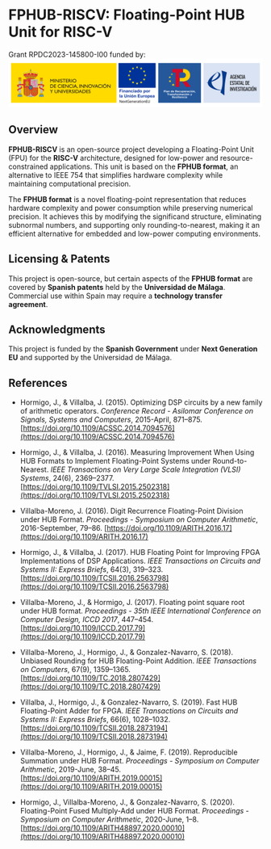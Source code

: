  # FPHUB-RISCV: Floating-Point HUB Unit for RISC-V

Grant  RPDC2023-145800-I00 funded by:
![Logos of the Spanish Government, European Union NextGenerationEU, Spanish Recovery and Resilience Plans, and Spanish State Research Agency.](res/MICIU+NextG+PRTR+AEI.svg "Logos")

## Overview

**FPHUB-RISCV** is an open-source project developing a Floating-Point Unit (FPU) for the **RISC-V** architecture, designed for low-power and resource-constrained applications. This unit is based on the **FPHUB format**, an alternative to IEEE 754 that simplifies hardware complexity while maintaining computational precision.

The **FPHUB format** is a novel floating-point representation that reduces hardware complexity and power consumption while preserving numerical precision. It achieves this by modifying the significand structure, eliminating subnormal numbers, and supporting only rounding-to-nearest, making it an efficient alternative for embedded and low-power computing environments.

## Licensing & Patents

This project is open-source, but certain aspects of the **FPHUB format** are covered by **Spanish patents** held by the **Universidad de Málaga**. Commercial use within Spain may require a **technology transfer agreement**.

## Acknowledgments

This project is funded by the **Spanish Government** under **Next Generation EU** and supported by the Universidad de Málaga.

## References

- Hormigo, J., & Villalba, J. (2015). Optimizing DSP circuits by a new family of arithmetic operators. *Conference Record - Asilomar Conference on Signals, Systems and Computers*, 2015-April, 871–875. [https://doi.org/10.1109/ACSSC.2014.7094576](https://doi.org/10.1109/ACSSC.2014.7094576)

- Hormigo, J., & Villalba, J. (2016). Measuring Improvement When Using HUB Formats to Implement Floating-Point Systems under Round-to-Nearest. *IEEE Transactions on Very Large Scale Integration (VLSI) Systems*, 24(6), 2369–2377. [https://doi.org/10.1109/TVLSI.2015.2502318](https://doi.org/10.1109/TVLSI.2015.2502318)

- Villalba-Moreno, J. (2016). Digit Recurrence Floating-Point Division under HUB Format. *Proceedings - Symposium on Computer Arithmetic*, 2016-September, 79–86. [https://doi.org/10.1109/ARITH.2016.17](https://doi.org/10.1109/ARITH.2016.17)

- Hormigo, J., & Villalba, J. (2017). HUB Floating Point for Improving FPGA Implementations of DSP Applications. *IEEE Transactions on Circuits and Systems II: Express Briefs*, 64(3), 319–323. [https://doi.org/10.1109/TCSII.2016.2563798](https://doi.org/10.1109/TCSII.2016.2563798)

- Villalba-Moreno, J., & Hormigo, J. (2017). Floating point square root under HUB format. *Proceedings - 35th IEEE International Conference on Computer Design, ICCD 2017*, 447–454. [https://doi.org/10.1109/ICCD.2017.79](https://doi.org/10.1109/ICCD.2017.79)

- Villalba-Moreno, J., Hormigo, J., & Gonzalez-Navarro, S. (2018). Unbiased Rounding for HUB Floating-Point Addition. *IEEE Transactions on Computers*, 67(9), 1359–1365. [https://doi.org/10.1109/TC.2018.2807429](https://doi.org/10.1109/TC.2018.2807429)

- Villalba, J., Hormigo, J., & Gonzalez-Navarro, S. (2019). Fast HUB Floating-Point Adder for FPGA. *IEEE Transactions on Circuits and Systems II: Express Briefs*, 66(6), 1028–1032. [https://doi.org/10.1109/TCSII.2018.2873194](https://doi.org/10.1109/TCSII.2018.2873194)

- Villalba-Moreno, J., Hormigo, J., & Jaime, F. (2019). Reproducible Summation under HUB Format. *Proceedings - Symposium on Computer Arithmetic*, 2019-June, 38–45. [https://doi.org/10.1109/ARITH.2019.00015](https://doi.org/10.1109/ARITH.2019.00015)

- Hormigo, J., Villalba-Moreno, J., & Gonzalez-Navarro, S. (2020). Floating-Point Fused Multiply-Add under HUB Format. *Proceedings - Symposium on Computer Arithmetic*, 2020-June, 1–8. [https://doi.org/10.1109/ARITH48897.2020.00010](https://doi.org/10.1109/ARITH48897.2020.00010)
